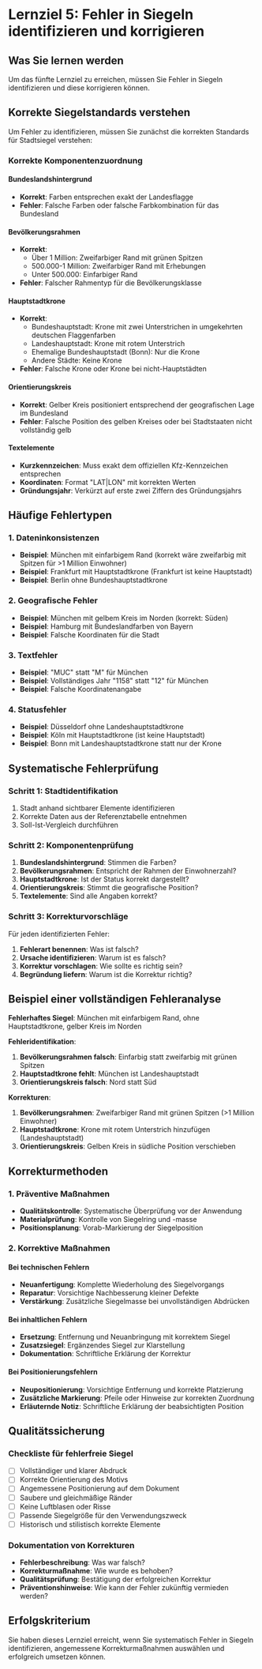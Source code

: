# Lernziel 5: Fehler in Siegeln identifizieren und korrigieren

## Was Sie lernen werden

Um das fünfte Lernziel zu erreichen, müssen Sie Fehler in Siegeln identifizieren und diese korrigieren können.

## Korrekte Siegelstandards verstehen

Um Fehler zu identifizieren, müssen Sie zunächst die korrekten Standards für Stadtsiegel verstehen:

### Korrekte Komponentenzuordnung

#### Bundeslandshintergrund
- **Korrekt**: Farben entsprechen exakt der Landesflagge
- **Fehler**: Falsche Farben oder falsche Farbkombination für das Bundesland

#### Bevölkerungsrahmen
- **Korrekt**: 
  - Über 1 Million: Zweifarbiger Rand mit grünen Spitzen
  - 500.000-1 Million: Zweifarbiger Rand mit Erhebungen
  - Unter 500.000: Einfarbiger Rand
- **Fehler**: Falscher Rahmentyp für die Bevölkerungsklasse

#### Hauptstadtkrone
- **Korrekt**:
  - Bundeshauptstadt: Krone mit zwei Unterstrichen in umgekehrten deutschen Flaggenfarben
  - Landeshauptstadt: Krone mit rotem Unterstrich
  - Ehemalige Bundeshauptstadt (Bonn): Nur die Krone
  - Andere Städte: Keine Krone
- **Fehler**: Falsche Krone oder Krone bei nicht-Hauptstädten

#### Orientierungskreis
- **Korrekt**: Gelber Kreis positioniert entsprechend der geografischen Lage im Bundesland
- **Fehler**: Falsche Position des gelben Kreises oder bei Stadtstaaten nicht vollständig gelb

#### Textelemente
- **Kurzkennzeichen**: Muss exakt dem offiziellen Kfz-Kennzeichen entsprechen
- **Koordinaten**: Format "LAT|LON" mit korrekten Werten
- **Gründungsjahr**: Verkürzt auf erste zwei Ziffern des Gründungsjahrs

## Häufige Fehlertypen

### 1. Dateninkonsistenzen
- **Beispiel**: München mit einfarbigem Rand (korrekt wäre zweifarbig mit Spitzen für >1 Million Einwohner)
- **Beispiel**: Frankfurt mit Hauptstadtkrone (Frankfurt ist keine Hauptstadt)
- **Beispiel**: Berlin ohne Bundeshauptstadtkrone

### 2. Geografische Fehler
- **Beispiel**: München mit gelbem Kreis im Norden (korrekt: Süden)
- **Beispiel**: Hamburg mit Bundeslandfarben von Bayern
- **Beispiel**: Falsche Koordinaten für die Stadt

### 3. Textfehler
- **Beispiel**: "MUC" statt "M" für München
- **Beispiel**: Vollständiges Jahr "1158" statt "12" für München
- **Beispiel**: Falsche Koordinatenangabe

### 4. Statusfehler
- **Beispiel**: Düsseldorf ohne Landeshauptstadtkrone
- **Beispiel**: Köln mit Hauptstadtkrone (ist keine Hauptstadt)
- **Beispiel**: Bonn mit Landeshauptstadtkrone statt nur der Krone

## Systematische Fehlerprüfung

### Schritt 1: Stadtidentifikation
1. Stadt anhand sichtbarer Elemente identifizieren
2. Korrekte Daten aus der Referenztabelle entnehmen
3. Soll-Ist-Vergleich durchführen

### Schritt 2: Komponentenprüfung
1. **Bundeslandshintergrund**: Stimmen die Farben?
2. **Bevölkerungsrahmen**: Entspricht der Rahmen der Einwohnerzahl?
3. **Hauptstadtkrone**: Ist der Status korrekt dargestellt?
4. **Orientierungskreis**: Stimmt die geografische Position?
5. **Textelemente**: Sind alle Angaben korrekt?

### Schritt 3: Korrekturvorschläge
Für jeden identifizierten Fehler:
1. **Fehlerart benennen**: Was ist falsch?
2. **Ursache identifizieren**: Warum ist es falsch?
3. **Korrektur vorschlagen**: Wie sollte es richtig sein?
4. **Begründung liefern**: Warum ist die Korrektur richtig?

## Beispiel einer vollständigen Fehleranalyse

**Fehlerhaftes Siegel**: München mit einfarbigem Rand, ohne Hauptstadtkrone, gelber Kreis im Norden

**Fehleridentifikation**:
1. **Bevölkerungsrahmen falsch**: Einfarbig statt zweifarbig mit grünen Spitzen
2. **Hauptstadtkrone fehlt**: München ist Landeshauptstadt
3. **Orientierungskreis falsch**: Nord statt Süd

**Korrekturen**:
1. **Bevölkerungsrahmen**: Zweifarbiger Rand mit grünen Spitzen (>1 Million Einwohner)
2. **Hauptstadtkrone**: Krone mit rotem Unterstrich hinzufügen (Landeshauptstadt)
3. **Orientierungskreis**: Gelben Kreis in südliche Position verschieben

## Korrekturmethoden

### 1. Präventive Maßnahmen
- **Qualitätskontrolle**: Systematische Überprüfung vor der Anwendung
- **Materialprüfung**: Kontrolle von Siegelring und -masse
- **Positionsplanung**: Vorab-Markierung der Siegelposition

### 2. Korrektive Maßnahmen

#### Bei technischen Fehlern
- **Neuanfertigung**: Komplette Wiederholung des Siegelvorgangs
- **Reparatur**: Vorsichtige Nachbesserung kleiner Defekte
- **Verstärkung**: Zusätzliche Siegelmasse bei unvollständigen Abdrücken

#### Bei inhaltlichen Fehlern
- **Ersetzung**: Entfernung und Neuanbringung mit korrektem Siegel
- **Zusatzsiegel**: Ergänzendes Siegel zur Klarstellung
- **Dokumentation**: Schriftliche Erklärung der Korrektur

#### Bei Positionierungsfehlern
- **Neupositionierung**: Vorsichtige Entfernung und korrekte Platzierung
- **Zusätzliche Markierung**: Pfeile oder Hinweise zur korrekten Zuordnung
- **Erläuternde Notiz**: Schriftliche Erklärung der beabsichtigten Position

## Qualitätssicherung

### Checkliste für fehlerfreie Siegel
- [ ] Vollständiger und klarer Abdruck
- [ ] Korrekte Orientierung des Motivs
- [ ] Angemessene Positionierung auf dem Dokument
- [ ] Saubere und gleichmäßige Ränder
- [ ] Keine Luftblasen oder Risse
- [ ] Passende Siegelgröße für den Verwendungszweck
- [ ] Historisch und stilistisch korrekte Elemente

### Dokumentation von Korrekturen
- **Fehlerbeschreibung**: Was war falsch?
- **Korrekturmaßnahme**: Wie wurde es behoben?
- **Qualitätsprüfung**: Bestätigung der erfolgreichen Korrektur
- **Präventionshinweise**: Wie kann der Fehler zukünftig vermieden werden?

## Erfolgskriterium

Sie haben dieses Lernziel erreicht, wenn Sie systematisch Fehler in Siegeln identifizieren, angemessene Korrekturmaßnahmen auswählen und erfolgreich umsetzen können.
